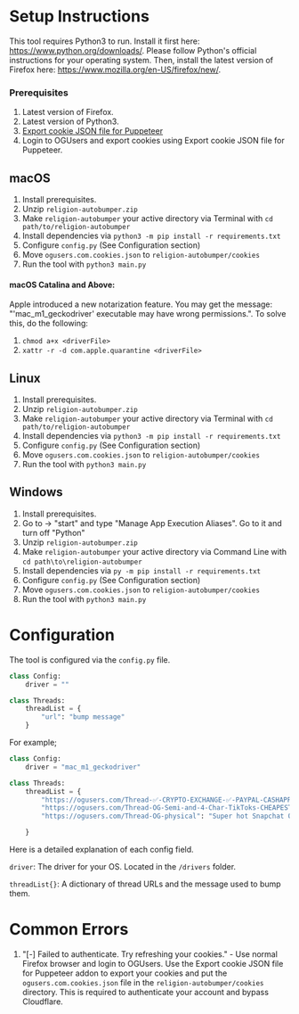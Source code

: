# Setup Instructions
This tool requires Python3 to run. Install it first here: https://www.python.org/downloads/. Please follow Python's official instructions for your operating system. Then, install the latest version of Firefox here: https://www.mozilla.org/en-US/firefox/new/. 

### Prerequisites 
1. Latest version of Firefox.
2. Latest version of Python3.
3. [Export cookie JSON file for Puppeteer](https://addons.mozilla.org/en-US/firefox/addon/%E3%82%AF%E3%83%83%E3%82%AD%E3%83%BCjson%E3%83%95%E3%82%A1%E3%82%A4%E3%83%AB%E5%87%BA%E5%8A%9B-for-puppeteer/)
4. Login to OGUsers and export cookies using Export cookie JSON file for Puppeteer.

## macOS
1. Install prerequisites. 
2. Unzip `religion-autobumper.zip`
3. Make `religion-autobumper` your active directory via Terminal with `cd path/to/religion-autobumper`
4. Install dependencies via `python3 -m pip install -r requirements.txt`
5. Configure `config.py` (See Configuration section)
6. Move `ogusers.com.cookies.json` to `religion-autobumper/cookies`
7. Run the tool with `python3 main.py`

#### macOS Catalina and Above:
Apple introduced a new notarization feature. You may get the message: "'mac_m1_geckodriver' executable may have wrong permissions.". To solve this, do the following:
1. `chmod a+x <driverFile>`
2. `xattr -r -d com.apple.quarantine <driverFile>`

## Linux
1. Install prerequisites.
2. Unzip `religion-autobumper.zip`
3. Make `religion-autobumper` your active directory via Terminal with `cd path/to/religion-autobumper`
4. Install dependencies via `python3 -m pip install -r requirements.txt`
5. Configure `config.py` (See Configuration section)
6. Move `ogusers.com.cookies.json` to `religion-autobumper/cookies`
7. Run the tool with `python3 main.py`

## Windows
1. Install prerequisites.
2. Go to -> "start" and type "Manage App Execution Aliases". Go to it and turn off "Python"
3. Unzip `religion-autobumper.zip`
4. Make `religion-autobumper` your active directory via Command Line with `cd path\to\religion-autobumper`
5. Install dependencies via `py -m pip install -r requirements.txt`
6. Configure `config.py` (See Configuration section)
7. Move `ogusers.com.cookies.json` to `religion-autobumper/cookies`
8. Run the tool with `python3 main.py`

# Configuration
The tool is configured via the `config.py` file. 

```python
class Config:
    driver = ""

class Threads:
    threadList = {
        "url": "bump message"
    }
```

For example;
```python
class Config:
    driver = "mac_m1_geckodriver"

class Threads:
    threadList = {
        "https://ogusers.com/Thread-✅-CRYPTO-EXCHANGE-✅-PAYPAL-CASHAPP-APPLEPAY-ZELLE-CRYPTO": "Bumping this thread! Available to exchange!",
        "https://ogusers.com/Thread-OG-Semi-and-4-Char-TikToks-CHEAPEST-5": "Super cheap TikTok accounts for sell!",
        "https://ogusers.com/Thread-OG-physical": "Super hot Snapchat OG buy it now"

    }
```

Here is a detailed explanation of each config field.

`driver`: The driver for your OS. Located in the `/drivers` folder. 

`threadList{}`: A dictionary of thread URLs and the message used to bump them.

# Common Errors
1. "[-] Failed to authenticate. Try refreshing your cookies." - Use normal Firefox browser and login to OGUsers. Use the Export cookie JSON file for Puppeteer addon to export your cookies and put the `ogusers.com.cookies.json` file in the `religion-autobumper/cookies` directory. This is required to authenticate your account and bypass Cloudflare.
